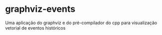 # graphviz-events
Uma aplicação do graphviz e do pré-compilador do cpp para visualização vetorial de eventos históricos
